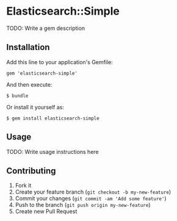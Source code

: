 # Elasticsearch::Simple

TODO: Write a gem description

## Installation

Add this line to your application's Gemfile:

    gem 'elasticsearch-simple'

And then execute:

    $ bundle

Or install it yourself as:

    $ gem install elasticsearch-simple

## Usage

TODO: Write usage instructions here

## Contributing

1. Fork it
2. Create your feature branch (`git checkout -b my-new-feature`)
3. Commit your changes (`git commit -am 'Add some feature'`)
4. Push to the branch (`git push origin my-new-feature`)
5. Create new Pull Request
